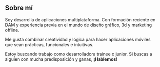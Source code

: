 ## Sobre mí

Soy desarrolla de aplicaciones multiplataforma. Con formación reciente en DAM y experiencia previa en el mundo de diseño gráfico, 3d y marketing offline.

Me gusta combinar creatividad y lógica para hacer aplicaciones móviles que sean prácticas, funcionales e intuitivas.

Estoy buscando trabajo como desarrolladora trainee o junior. Si buscas a alguien con mucha predisposición y ganas, **¡Hablemos!** 
